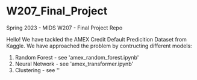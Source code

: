 # W207_Final_Project
Spring 2023 - MIDS W207 - Final Project Repo

Hello! We have tackled the AMEX Credit Default Predicition Dataset from Kaggle. We have approached the problem by contructing different models: 

1) Random Forest - see 'amex_random_forest.ipynb'
2) Neural Network - see 'amex_transformer.ipynb'
3) Clustering - see ''
